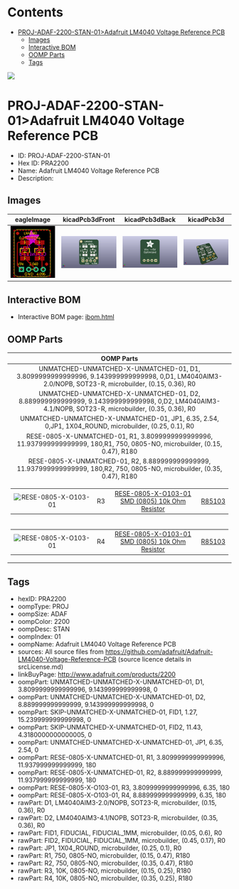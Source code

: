 



Contents
========

* [PROJ-ADAF-2200-STAN-01>Adafruit LM4040 Voltage Reference PCB](#proj-adaf-2200-stan-01adafruit-lm4040-voltage-reference-pcb)
	* [Images](#images)
	* [Interactive BOM](#interactive-bom)
	* [OOMP Parts](#oomp-parts)
	* [Tags](#tags)
  
![][im]
# PROJ-ADAF-2200-STAN-01>Adafruit LM4040 Voltage Reference PCB

- ID: PROJ-ADAF-2200-STAN-01
- Hex ID: PRA2200
- Name: Adafruit LM4040 Voltage Reference PCB
- Description: 

## Images
  
  

|eagleImage|kicadPcb3dFront|kicadPcb3dBack|kicadPcb3d|
| :---: | :---: | :---: | :---: |
|[![eagleImage](eagleImage_140.png)](eagleImage_600.png)|[![kicadPcb3dFront](kicadPcb3dFront_140.png)](kicadPcb3dFront_600.png)|[![kicadPcb3dBack](kicadPcb3dBack_140.png)](kicadPcb3dBack_600.png)|[![kicadPcb3d](kicadPcb3d_140.png)](kicadPcb3d_600.png)|

## Interactive BOM

- Interactive BOM page: [ibom.html](kicad/bom/ibom.html)

## OOMP Parts
  

|OOMP Parts|
| :---: |
|UNMATCHED-UNMATCHED-X-UNMATCHED-01, D1, 3.8099999999999996, 9.143999999999998, 0,D1, LM4040AIM3-2.0/NOPB, SOT23-R, microbuilder, (0.15, 0.36), R0|
|UNMATCHED-UNMATCHED-X-UNMATCHED-01, D2, 8.889999999999999, 9.143999999999998, 0,D2, LM4040AIM3-4.1/NOPB, SOT23-R, microbuilder, (0.35, 0.36), R0|
|UNMATCHED-UNMATCHED-X-UNMATCHED-01, JP1, 6.35, 2.54, 0,JP1, 1X04_ROUND, microbuilder, (0.25, 0.1), R0|
|RESE-0805-X-UNMATCHED-01, R1, 3.8099999999999996, 11.937999999999999, 180,R1, 750, 0805-NO, microbuilder, (0.15, 0.47), R180|
|RESE-0805-X-UNMATCHED-01, R2, 8.889999999999999, 11.937999999999999, 180,R2, 750, 0805-NO, microbuilder, (0.35, 0.47), R180|
|<table><tr><td>![RESE-0805-X-O103-01](https://raw.githubusercontent.com/oomlout/oomlout_OOMP_parts/main/RESE-0805-X-O103-01/image_140.jpg)</td><td> R3</td><td>[RESE-0805-X-O103-01<br>SMD (0805) 10k Ohm Resistor](https://github.com/oomlout/oomlout_OOMP_parts/tree/main/RESE-0805-X-O103-01/)</td><td>[R85103](https://github.com/oomlout/oomlout_OOMP_parts/tree/main/RESE-0805-X-O103-01/)</td></tr></table>|
|<table><tr><td>![RESE-0805-X-O103-01](https://raw.githubusercontent.com/oomlout/oomlout_OOMP_parts/main/RESE-0805-X-O103-01/image_140.jpg)</td><td> R4</td><td>[RESE-0805-X-O103-01<br>SMD (0805) 10k Ohm Resistor](https://github.com/oomlout/oomlout_OOMP_parts/tree/main/RESE-0805-X-O103-01/)</td><td>[R85103](https://github.com/oomlout/oomlout_OOMP_parts/tree/main/RESE-0805-X-O103-01/)</td></tr></table>|

## Tags

- hexID: PRA2200
- oompType: PROJ
- oompSize: ADAF
- oompColor: 2200
- oompDesc: STAN
- oompIndex: 01
- oompName: Adafruit LM4040 Voltage Reference PCB
- sources: All source files from https://github.com/adafruit/Adafruit-LM4040-Voltage-Reference-PCB (source licence details in srcLicense.md)
- linkBuyPage: http://www.adafruit.com/products/2200
- oompPart: UNMATCHED-UNMATCHED-X-UNMATCHED-01, D1, 3.8099999999999996, 9.143999999999998, 0
- oompPart: UNMATCHED-UNMATCHED-X-UNMATCHED-01, D2, 8.889999999999999, 9.143999999999998, 0
- oompPart: SKIP-UNMATCHED-X-UNMATCHED-01, FID1, 1.27, 15.239999999999998, 0
- oompPart: SKIP-UNMATCHED-X-UNMATCHED-01, FID2, 11.43, 4.3180000000000005, 0
- oompPart: UNMATCHED-UNMATCHED-X-UNMATCHED-01, JP1, 6.35, 2.54, 0
- oompPart: RESE-0805-X-UNMATCHED-01, R1, 3.8099999999999996, 11.937999999999999, 180
- oompPart: RESE-0805-X-UNMATCHED-01, R2, 8.889999999999999, 11.937999999999999, 180
- oompPart: RESE-0805-X-O103-01, R3, 3.8099999999999996, 6.35, 180
- oompPart: RESE-0805-X-O103-01, R4, 8.889999999999999, 6.35, 180
- rawPart: D1, LM4040AIM3-2.0/NOPB, SOT23-R, microbuilder, (0.15, 0.36), R0
- rawPart: D2, LM4040AIM3-4.1/NOPB, SOT23-R, microbuilder, (0.35, 0.36), R0
- rawPart: FID1, FIDUCIAL, FIDUCIAL_1MM, microbuilder, (0.05, 0.6), R0
- rawPart: FID2, FIDUCIAL, FIDUCIAL_1MM, microbuilder, (0.45, 0.17), R0
- rawPart: JP1, 1X04_ROUND, microbuilder, (0.25, 0.1), R0
- rawPart: R1, 750, 0805-NO, microbuilder, (0.15, 0.47), R180
- rawPart: R2, 750, 0805-NO, microbuilder, (0.35, 0.47), R180
- rawPart: R3, 10K, 0805-NO, microbuilder, (0.15, 0.25), R180
- rawPart: R4, 10K, 0805-NO, microbuilder, (0.35, 0.25), R180



[im]: kicadPcb3d_450.png
